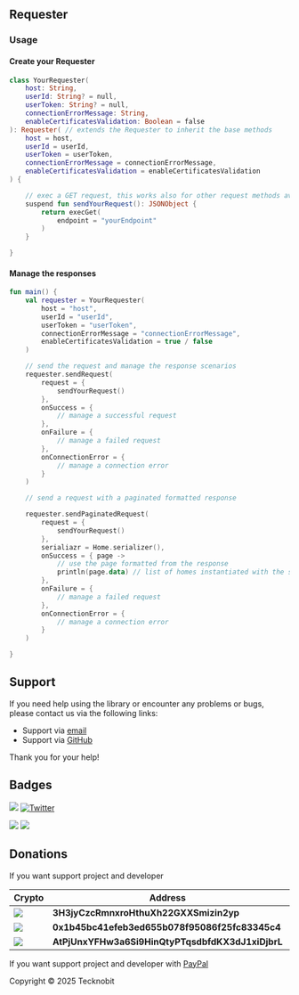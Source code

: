 ## Requester

### Usage

#### Create your Requester

```kotlin
class YourRequester(
    host: String,
    userId: String? = null,
    userToken: String? = null,
    connectionErrorMessage: String,
    enableCertificatesValidation: Boolean = false
): Requester( // extends the Requester to inherit the base methods
    host = host,
    userId = userId,
    userToken = userToken,
    connectionErrorMessage = connectionErrorMessage,
    enableCertificatesValidation = enableCertificatesValidation
) {

    // exec a GET request, this works also for other request methods available
    suspend fun sendYourRequest(): JSONObject {
        return execGet(
            endpoint = "yourEndpoint"
        )
    }

}
```

#### Manage the responses

```kotlin
fun main() {
    val requester = YourRequester(
        host = "host",
        userId = "userId",
        userToken = "userToken",
        connectionErrorMessage = "connectionErrorMessage",
        enableCertificatesValidation = true / false
    )

    // send the request and manage the response scenarios
    requester.sendRequest(
        request = {
            sendYourRequest()
        },
        onSuccess = {
            // manage a successful request
        },
        onFailure = {
            // manage a failed request
        },
        onConnectionError = {
            // manage a connection error
        }
    )

    // send a request with a paginated formatted response

    requester.sendPaginatedRequest(
        request = {
            sendYourRequest()
        },
        serialiazr = Home.serializer(),
        onSuccess = { page ->
            // use the page formatted from the response
            println(page.data) // list of homes instantiated with the supplier lambda function
        },
        onFailure = {
            // manage a failed request
        },
        onConnectionError = {
            // manage a connection error
        }
    )

}
```

## Support

If you need help using the library or encounter any problems or bugs, please contact us via the following links:

- Support via <a href="mailto:infotecknobitcompany@gmail.com">email</a>
- Support via <a href="https://github.com/N7ghtm4r3/Equinox/issues/new">GitHub</a>

Thank you for your help!

## Badges

[![](https://img.shields.io/badge/Google_Play-414141?style=for-the-badge&logo=google-play&logoColor=white)](https://play.google.com/store/apps/developer?id=Tecknobit)
[![Twitter](https://img.shields.io/badge/Twitter-1DA1F2?style=for-the-badge&logo=twitter&logoColor=white)](https://twitter.com/tecknobit)

[![](https://img.shields.io/badge/Jetpack%20Compose-4285F4.svg?style=for-the-badge&logo=Jetpack-Compose&logoColor=white)](https://www.jetbrains.com/lp/compose-multiplatform/)
[![](https://img.shields.io/badge/Kotlin-B125EA?style=for-the-badge&logo=kotlin&logoColor=white)](https://kotlinlang.org/)

## Donations

If you want support project and developer

| Crypto                                                                                              | Address                                          | Network  |
|-----------------------------------------------------------------------------------------------------|--------------------------------------------------|----------|
| ![](https://img.shields.io/badge/Bitcoin-000000?style=for-the-badge&logo=bitcoin&logoColor=white)   | **3H3jyCzcRmnxroHthuXh22GXXSmizin2yp**           | Bitcoin  |
| ![](https://img.shields.io/badge/Ethereum-3C3C3D?style=for-the-badge&logo=Ethereum&logoColor=white) | **0x1b45bc41efeb3ed655b078f95086f25fc83345c4**   | Ethereum |
| ![](https://img.shields.io/badge/Solana-000?style=for-the-badge&logo=Solana&logoColor=9945FF)       | **AtPjUnxYFHw3a6Si9HinQtyPTqsdbfdKX3dJ1xiDjbrL** | Solana   |

If you want support project and developer
with <a href="https://www.paypal.com/donate/?hosted_button_id=5QMN5UQH7LDT4">PayPal</a>

Copyright © 2025 Tecknobit
